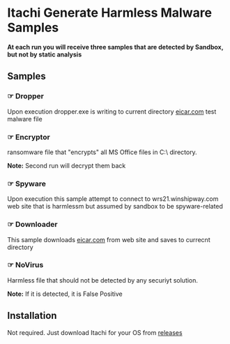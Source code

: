 # Itachi Generate Harmless Malware Samples

**At each run you will receive three samples that are detected by Sandbox, but not by static analysis**

## Samples

### &#x261E; Dropper

Upon execution dropper.exe is writing to current directory [eicar.com](https://www.eicar.com/download-anti-malware-testfile/) test malware file

### &#x261E; Encryptor

ransomware file that "encrypts" all MS Office files in C:\ directory.

**Note:** Second run will decrypt them back

### &#x261E; Spyware

Upon execution this sample attempt to connect to wrs21.winshipway.com web site that is harmlessm but assumed by sandbox to be spyware-related

### &#x261E; Downloader

This sample downloads [eicar.com](https://www.eicar.com/download-anti-malware-testfile/) from web site and saves to currecnt directory

 ### &#x261E; NoVirus

Harmless file that should not be detected by any securiyt solution.

**Note:** If it is detected, it is False Positive

## Installation
Not required. Just download Itachi for your OS from [releases](https://github.com/mpkondrashin/itachi/releases) 

